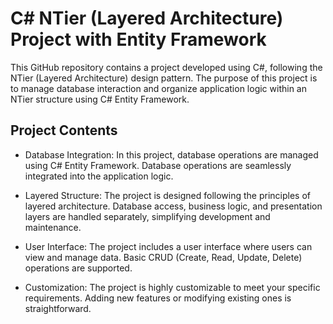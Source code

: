 # C# NTier (Layered Architecture) Project with Entity Framework

This GitHub repository contains a project developed using C#, following the NTier (Layered Architecture) design pattern. The purpose of this project is to manage database interaction and organize application logic within an NTier structure using C# Entity Framework.

## Project Contents
- Database Integration: In this project, database operations are managed using C# Entity Framework. Database operations are seamlessly integrated into the application logic.

- Layered Structure: The project is designed following the principles of layered architecture. Database access, business logic, and presentation layers are handled separately, simplifying development and maintenance.

- User Interface: The project includes a user interface where users can view and manage data. Basic CRUD (Create, Read, Update, Delete) operations are supported.

- Customization: The project is highly customizable to meet your specific requirements. Adding new features or modifying existing ones is straightforward.
